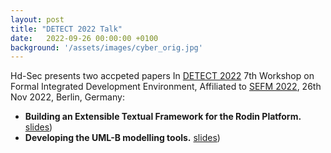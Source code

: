 ```yaml
---
layout: post
title: "DETECT 2022 Talk"
date:   2022-09-26 00:00:00 +0100
background: '/assets/images/cyber_orig.jpg'
---
```

Hd-Sec presents two accpeted papers In <a href ="https://detect.ensma.fr/2022/"> DETECT 2022</a> 7th Workshop on Formal Integrated Development Environment, Affiliated to <a href ="https://sefm-conference.github.io/2022/cfp.html">SEFM 2022</a>, 26th Nov 2022, Berlin, Germany:
* <b>Building an Extensible Textual Framework for the Rodin Platform.</b></a> <a href ="/files/F-IDE2022-CamilleX.pdf">slides</a>)
* <b>Developing the UML-B modelling tools.</b></a> <a href ="/files//F-IDE2022-UMLB.pdf">slides</a>)
